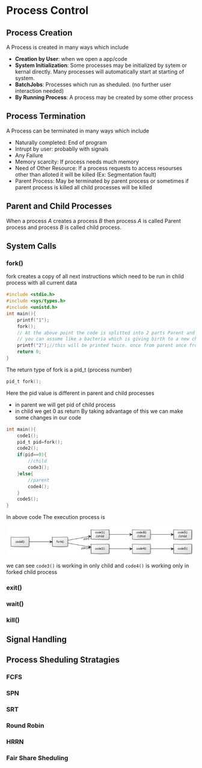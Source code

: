 # Process Control
## Process Creation
A Process is created in many ways which include
- **Creation by User**: when we open a app/code 
- **System Initialization**: Some processes may be initialized by sytem or kernal directly. Many processes will automatically start at starting of system.
- **BatchJobs**: Processes which run as sheduled. (no further user interaction needed)
- **By Running Process**: A process may be created by some other process
## Process Termination
A Process can be terminated in many ways which include
- Naturally completed: End of program
- Intrupt by user: probablly with signals
- Any Failure
- Memory scarcity: If process needs much memory
- Need of Other Resource: If a process requests to access resourses other than alloted it will be killed (Ex: Segmentation fault)
- Parent Process: May be terminated by parent process or sometimes if parent process is killed all child processes will be killed 
## Parent and Child Processes
When a process $A$ creates a process $B$ then process $A$ is called Parent process and process $B$ is called child process.
## System Calls
### fork()
fork creates a copy of all next instructions which need to be run in child process with all current data
```c
#include <stdio.h>
#include <sys/types.h>
#include <unistd.h>
int main(){
    printf("1");
    fork();
    // At the above point the code is splitted into 2 parts Parent and child 
    // you can assume like a bacteria which is giving birth to a new child
    printf("2");//this will be printed twice. once from parent once from child
    return 0;
}
```

The return type of fork is a pid_t (process number)
```c
pid_t fork();
```
Here the pid value is different in parent and child processes
- in parent we will get pid of child process
- in child we get 0 as return
By taking advantage of this we can make some changes in our code
```c
int main(){
    code1();
    pid_t pid=fork();
    code2();
    if(pid==0){
        //child
        code3();
    }else{
        //parent
        code4();
    }
    code5();
}
```
In above code The execution process is 

![picture 1](images/.png)  

we can see ```code3()``` is working in only child and ```code4()``` is working only in forked child process
### exit()

### wait()

### kill()

## Signal Handling

## Process Sheduling Stratagies
### FCFS

### SPN

### SRT

### Round Robin

### HRRN

### Fair Share Sheduling
